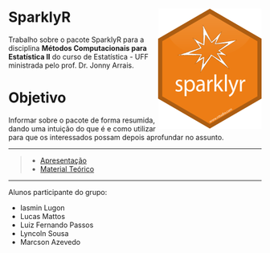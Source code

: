 # SparklyR <img src="man/figures/sparklyr-hex.png" align="right" />

Trabalho sobre o pacote SparklyR para a disciplina **Métodos Computacionais para Estatística II** do curso de Estatística - UFF ministrada pelo prof. Dr. Jonny Arrais.

# Objetivo

Informar sobre o pacote de forma resumida, dando uma intuição do que é e como utilizar para que os interessados possam depois aprofundar no assunto.

---

>- [Apresentação](https://rpubs.com/luizfcp/apresentacao_sparklyr)
>- [Material Teórico](https://rpubs.com/luizfcp/sparklyr)

---

Alunos participante do grupo:

+ Iasmin Lugon
+ Lucas Mattos
+ Luiz Fernando Passos
+ Lyncoln Sousa
+ Marcson Azevedo
